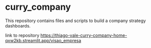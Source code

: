 # curry_company
This repository contains files and scripts to build a company strategy dashboards.

link to repository
https://thiago-vale-curry-company-home-qxw2kb.streamlit.app/visao_empresa
